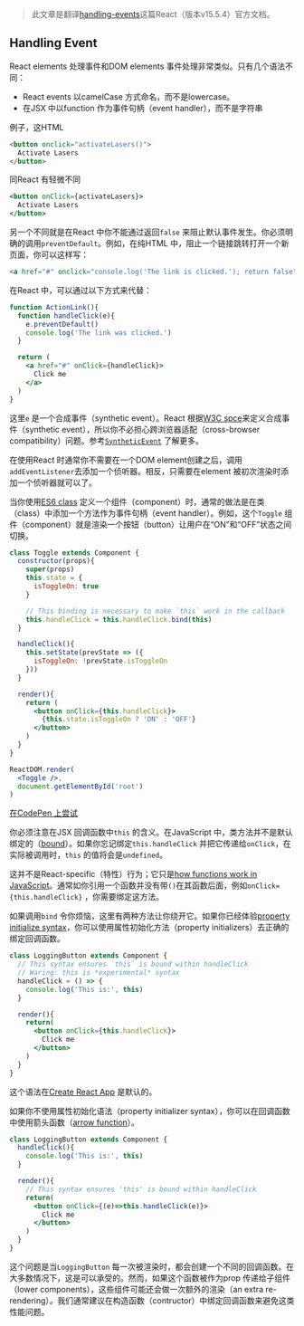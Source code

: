> 此文章是翻译[handling-events](https://facebook.github.io/react/docs/handling-events.html)这篇React（版本v15.5.4）官方文档。

## Handling Event

React elements 处理事件和DOM elements 事件处理非常类似。只有几个语法不同：

* React events 以camelCase 方式命名，而不是lowercase。
* 在JSX 中以function 作为事件句柄（event handler），而不是字符串

例子，这HTML
```html
<button onclick="activateLasers()">
  Activate Lasers
</button>
```
同React 有轻微不同
```jsx
<button onClick={activateLasers}>
  Activate Lasers
</button>
```

另一个不同就是在React 中你不能通过返回`false` 来阻止默认事件发生。你必须明确的调用`preventDefault`。例如，在纯HTML 中，阻止一个链接跳转打开一个新页面，你可以这样写：
```html
<a href="#" onclick="console.log('The link is clicked.'); return false">Click me</a>
```
在React 中，可以通过以下方式来代替：
```jsx
function ActionLink(){
  function handleClick(e){
    e.preventDefault()
    console.log('The link was clicked.')
  }

  return (
    <a href="#" onClick={handleClick}>
      Click me
    </a>
  )
}
```
这里`e` 是一个合成事件（synthetic event）。React 根据[W3C spce](https://www.w3.org/TR/DOM-Level-3-Events/)来定义合成事件（synthetic event），所以你不必担心跨浏览器适配（cross-browser compatibility）问题。参考[`SyntheticEvent`](https://facebook.github.io/react/docs/events.html) 了解更多。

在使用React 时通常你不需要在一个DOM element创建之后，调用`addEventListener`去添加一个侦听器。相反，只需要在element 被初次渲染时添加一个侦听器就可以了。

当你使用[ES6 class](https://developer.mozilla.org/en/docs/Web/JavaScript/Reference/Classes) 定义一个组件（component）时，通常的做法是在类（class）中添加一个方法作为事件句柄（event handler）。例如，这个`Toggle` 组件（component）就是渲染一个按钮（button）让用户在“ON”和“OFF”状态之间切换。
```jsx
class Toggle extends Component {
  constructor(props){
    super(props)
    this.state = {
      isToggleOn: true
    }

    // This binding is necessary to make `this` work in the callback
    this.handleClick = this.handleClick.bind(this)
  }

  handleClick(){
    this.setState(prevState => ({
      isToggleOn: !prevState.isToggleOn
    }))
  }

  render(){
    return (
      <button onClick={this.handleClick}>
        {this.state.isToggleOn ? 'ON' : 'OFF'}
      </button>
    )
  }
}

ReactDOM.render(
  <Toggle />,
  document.getElementById('root')
)
```
[在CodePen 上尝试](http://codepen.io/gaearon/pen/xEmzGg?editors=0010)

你必须注意在JSX 回调函数中`this` 的含义。在JavaScript 中，类方法并不是默认绑定的（[bound](https://developer.mozilla.org/en/docs/Web/JavaScript/Reference/Global_objects/Function/bind)）。如果你忘记绑定`this.handleClick` 并把它传递给`onClick`，在实际被调用时，`this` 的值将会是`undefined`。

这并不是React-specific（特性）行为；它只是[how functions work in JavaScript](https://www.smashingmagazine.com/2014/01/understanding-javascript-function-prototype-bind/)。通常如你引用一个函数并没有带`()`在其函数后面，例如`onClick={this.handleClick}` ，你需要绑定这方法。

如果调用`bind` 令你烦恼，这里有两种方法让你绕开它。如果你已经体验[property initialize syntax](https://babeljs.io/docs/plugins/transform-class-properties/)，你可以使用属性初始化方法（property initializers）去正确的绑定回调函数。
```jsx
class LoggingButton extends Component {
  // This syntax ensures `this` is bound within handleClick
  // Waring: this is *experimental* syntax
  handleClick = () => {
    console.log('This is:', this)
  }

  render(){
    return(
      <button onClick={this.handleClick}>
        Click me
      </button>
    )
  }
}
```
这个语法在[Create React App](https://github.com/facebookincubator/create-react-app) 是默认的。

如果你不使用属性初始化语法（property initializer syntax），你可以在回调函数中使用箭头函数（[arrow function](https://developer.mozilla.org/en/docs/Web/JavaScript/Reference/Functions/Arrow_functions)）。
```jsx
class LoggingButton extends Component {
  handleClick(){
    console.log('This is:', this)
  }

  render(){
    // This syntax ensures 'this' is bound within handleClick
    return(
      <button onClick={(e)=>this.handleClick(e)}>
        Click me
      </button>
    )
  }
}
```

这个问题是当`LoggingButton` 每一次被渲染时，都会创建一个不同的回调函数。在大多数情况下，这是可以承受的。然而，如果这个函数被作为prop 传递给子组件（lower components），这些组件可能还会做一次额外的渲染（an extra re-rendering）。我们通常建议在构造函数（contructor）中绑定回调函数来避免这类性能问题。
